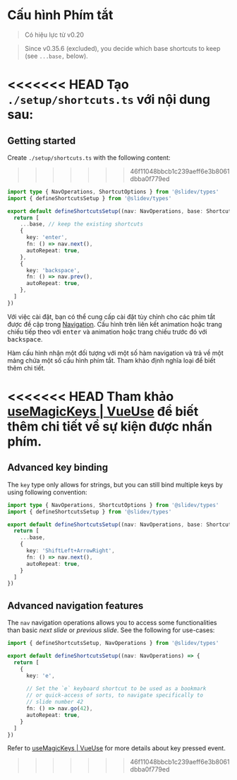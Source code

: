 # Cấu hình Phím tắt

> Có hiệu lực từ v0.20

> Since v0.35.6 (excluded), you decide which base shortcuts to keep (see `...base,` below).

<Environment type="client" />

<<<<<<< HEAD
Tạo `./setup/shortcuts.ts` với nội dung sau:
=======
## Getting started

Create `./setup/shortcuts.ts` with the following content:
>>>>>>> 46f11048bbcb1c239aeff6e3b8061dbba0f779ed

```ts
import type { NavOperations, ShortcutOptions } from '@slidev/types'
import { defineShortcutsSetup } from '@slidev/types'

export default defineShortcutsSetup((nav: NavOperations, base: ShortcutOptions[]) => {
  return [
    ...base, // keep the existing shortcuts
    {
      key: 'enter',
      fn: () => nav.next(),
      autoRepeat: true,
    },
    {
      key: 'backspace',
      fn: () => nav.prev(),
      autoRepeat: true,
    },
  ]
})
```

Với việc cài đặt, bạn có thể cung cấp cài đặt tùy chỉnh cho các phím tắt được đề cập trong [Navigation](/guide/navigation#navigation-bar). Cấu hình trên liên kết animation hoặc trang chiếu tiếp theo với <kbd>enter</kbd> và animation hoặc trang chiếu trước đó với <kbd>backspace</kbd>.

Hàm cấu hình nhận một đối tượng với một số hàm navigation và trả về một mảng chứa một số cấu hình phím tắt. Tham khảo định nghĩa loại để biết thêm chi tiết.

<<<<<<< HEAD
Tham khảo [useMagicKeys | VueUse](https://vueuse.org/core/useMagicKeys/) để biết thêm chi tiết về sự kiện được nhấn phím.
=======
## Advanced key binding

The `key` type only allows for strings, but you can still bind multiple keys by using following convention:

```ts
import type { NavOperations, ShortcutOptions } from '@slidev/types'
import { defineShortcutsSetup } from '@slidev/types'

export default defineShortcutsSetup((nav: NavOperations, base: ShortcutOptions[]) => {
  return [
    ...base,
    {
      key: 'ShiftLeft+ArrowRight',
      fn: () => nav.next(),
      autoRepeat: true,
    }
  ]
})
```

## Advanced navigation features

The `nav` navigation operations allows you to access some functionalities than basic _next slide_ or _previous slide_. See the following for use-cases:

```ts
import { defineShortcutsSetup, NavOperations } from '@slidev/types'

export default defineShortcutsSetup((nav: NavOperations) => {
  return [
    {
      key: 'e',
      
      // Set the `e` keyboard shortcut to be used as a bookmark
      // or quick-access of sorts, to navigate specifically to
      // slide number 42
      fn: () => nav.go(42),
      autoRepeat: true,
    }
  ]
})
```

Refer to [useMagicKeys | VueUse](https://vueuse.org/core/useMagicKeys/) for more details about key pressed event.
>>>>>>> 46f11048bbcb1c239aeff6e3b8061dbba0f779ed
